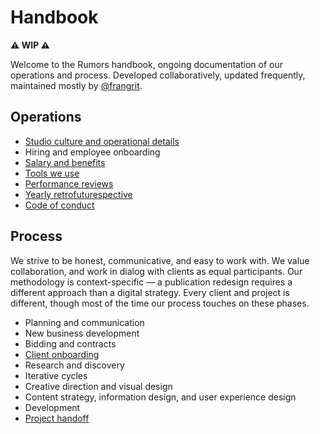 # Handbook

**⚠️ WIP ⚠️**

Welcome to the Rumors handbook, ongoing documentation of our operations and process. Developed collaboratively, updated frequently, maintained mostly by [@frangrit](https://github.com/frangrit).

## Operations
- [Studio culture and operational details](./operations/studio.md)
- Hiring and employee onboarding
- [Salary and benefits](./operations/benefits.md)
- [Tools we use](./operations/tools.md)
- [Performance reviews](./operations/performance-reviews.md)
- [Yearly retrofuturespective](./operations/retrofuturespective.md)
- [Code of conduct](./operations/code-of-conduct.md)

## Process

We strive to be honest, communicative, and easy to work with. We value collaboration, and work in dialog with clients as equal participants. Our methodology is context-specific — a publication redesign requires a different approach than a digital strategy. Every client and project is different, though most of the time our process touches on these phases. 

- Planning and communication
- New business development
- Bidding and contracts
- [Client onboarding](./process/client-onboarding.md)
- Research and discovery
- Iterative cycles
- Creative direction and visual design
- Content strategy, information design, and user experience design
- Development
- [Project handoff](./process/handoff.md)
